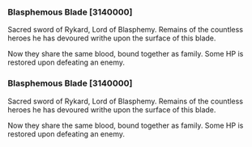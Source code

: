 ### Blasphemous Blade [3140000]

Sacred sword of Rykard, Lord of Blasphemy. Remains of the countless heroes he has devoured writhe upon the surface of this blade.

Now they share the same blood, bound together as family. Some HP is restored upon defeating an enemy.### Blasphemous Blade [3140000]

Sacred sword of Rykard, Lord of Blasphemy. Remains of the countless heroes he has devoured writhe upon the surface of this blade.

Now they share the same blood, bound together as family. Some HP is restored upon defeating an enemy.